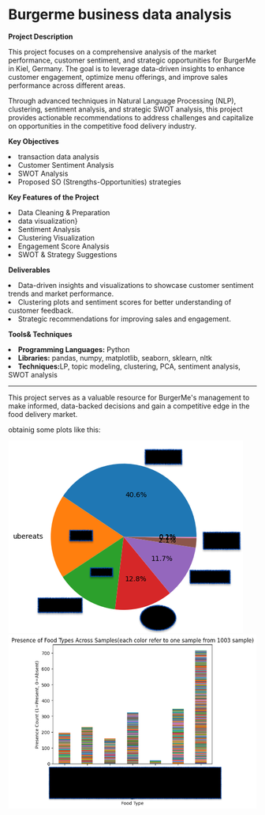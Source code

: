 # Burgerme business data analysis
**Project Description**

This project focuses on a comprehensive analysis of the market performance, customer sentiment, and strategic opportunities for BurgerMe in Kiel, Germany. The goal is to leverage data-driven insights to enhance customer engagement, optimize menu offerings, and improve sales performance across different areas.

Through advanced techniques in Natural Language Processing (NLP), clustering, sentiment analysis, and strategic SWOT analysis, this project provides actionable recommendations to address challenges and capitalize on opportunities in the competitive food delivery industry.

**Key Objectives**

<li> transaction data analysis </li>

<li>Customer Sentiment Analysis </li>

<li> SWOT Analysis </li>

<li>Proposed SO (Strengths-Opportunities) strategies</li>


**Key Features of the Project**
 
 <li>Data Cleaning & Preparation</li>

<li> data visualization} </li>

<li> Sentiment Analysis</li>

<li>Clustering Visualization</li>

<li>Engagement Score Analysis</li>

<li>SWOT & Strategy Suggestions</li>

**Deliverables**
<li>Data-driven insights and visualizations to showcase customer sentiment trends and market performance.</li>

<li>Clustering plots and sentiment scores for better understanding of customer feedback.</li>

<li>Strategic recommendations for improving sales and engagement.</li>

**Tools& Techniques**

<li><strong>Programming Languages:</strong> Python</li>

<li><strong>Libraries:</strong> pandas, numpy, matplotlib, seaborn, sklearn, nltk</li>

<li><strong>Techniques:</strong>LP, topic modeling, clustering, PCA, sentiment analysis, SWOT analysis</li>

--------------------------
This project serves as a valuable resource for BurgerMe's management to make informed, data-backed decisions and gain a competitive edge in the food delivery market.

obtainig some plots like this:

<img src="photo 5 copy.png" />

<img src="photo 8 copy.png" />


